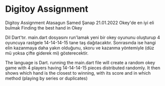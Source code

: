 # Digitoy Assignment
 Digitoy Assignment
Atasagun Samed Şanap
21.01.2022
Okey'de en iyi eli bulmak
Finding the best hand in Okey

Dil Dart'tır.
main.dart dosyasını run'lamak yeni bir okey oyununu oluşturup 4 oyuncuya rastgele 14-14-14-15 tane taş dağıtacaktır.
Sonrasında ise hangi elin kazanmaya daha yakın olduğunu, skoru ve kazanma yöntemiyle (düz mü yoksa çifte giderek mi) gösterecektir.

The language is Dart.
running the main.dart file will create a random okey game with 4 players having 14-14-14-15 pieces distributed randomly.
It then shows which hand is the closest to winning, with its score and in which method (playing by series or duplicates)